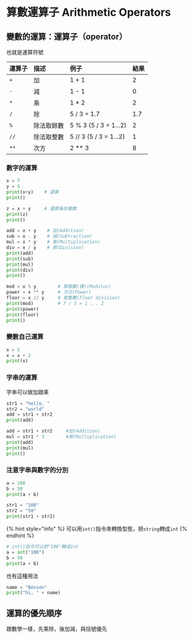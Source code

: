 # 算數運算子 Arithmetic Operators

## 變數的運算：運算子（operator）

也就是運算符號

| 運算子 | 描述 | 例子 | 結果 |
| :--- | :--- | :--- | :--- |
| `+` | 加 | 1 + 1 | 2 |
| `-` | 減 | 1 - 1 | 0 |
| `*` | 乘 | 1 \* 2 | 2 |
| `/` | 除 | 5 / 3 = 1.7 | 1.7 |
| `%` | 除法取餘數 | 5 % 3 \(5 / 3 = 1...2\)  | 2 |
| `//` | 除法取整數 | 5 // 3 \(5 / 3 = 1...2\)  | 1 |
| `**` | 次方 | 2 \*\* 3 | 8 |

### 數字的運算

```python
x = 7
y = 5
print(x+y)    # 運算
print()

z = x + y     # 運算後存變數
print(z)
print()

add = x + y    # 加(Addition)
sub = x - y    # 減(Subtraction)
mul = x * y    # 乘(Multiplication)
div = x / y    # 除(Division)
print(add)
print(sub)
print(mul)
print(div)
print()

mod = x % y        # 取餘數(模)(Modulus)
power = x ** y     # 次方(Power)
floor = x // y     # 取整數(Floor division)
print(mod)         # 7 / 5 = 1 ... 2   
print(power)
print(floor)
print()
```

### 變數自己運算

```python
x = 5
x = x + 2
print(x)
```

### 字串的運算

字串可以做加跟乘

```python
str1 = "hello, "
str2 = "world"
add = str1 + str2
print(add)

add = str1 + str2     #加(Addition)
mul = str1 * 3        #乘(Multiplication)
print(add)
print(mul)
print()
```

### 注意字串與數字的分別

```python
a = 100
b = 50
print(a + b)

str1 = "100"
str2 = "50"
print(str1 + str2)
```

{% hint style="info" %}
可以用`int()`指令來轉換型態，把`string`轉成`int`
{% endhint %}

```python
# int()指令可以把"100"轉成int
a = int("100")    
b = 50
print(a + b)
```

也有這種用法

```python
name = "Benson"
print("hi, " + name)
```

## 運算的優先順序

跟數學一樣，先乘除，後加減，與括號優先


